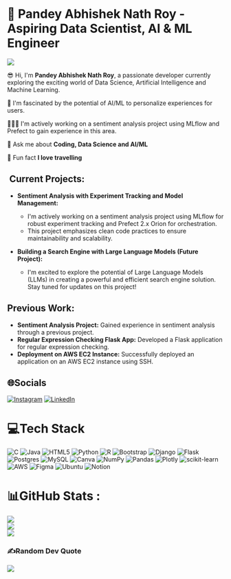 # 💫 Pandey Abhishek Nath Roy - Aspiring Data Scientist, AI & ML Engineer

[![](https://visitcount.itsvg.in/api?id=vjabhi000985&icon=0&color=6)](https://visitcount.itsvg.in)

:sunglasses: Hi, I'm **Pandey Abhishek Nath Roy**, a passionate developer currently exploring the exciting world of Data Science, Artificial Intelligence and Machine Learning. 

🫰 I'm fascinated by the potential of AI/ML to personalize experiences for users. 
 
🏃🏻‍♂️ I'm actively working on a sentiment analysis project using MLflow and Prefect to gain experience in this area.

💬 Ask me about  **Coding, Data Science and AI/ML**

👻 Fun fact **I love travelling**

## ️ Current Projects:
* **Sentiment Analysis with Experiment Tracking and Model Management:**
    - I'm actively working on a sentiment analysis project using MLflow for robust experiment tracking and Prefect 2.x Orion for orchestration.
    - This project emphasizes clean code practices to ensure maintainability and scalability.

* **Building a Search Engine with Large Language Models (Future Project):**
    - I'm excited to explore the potential of Large Language Models (LLMs) in creating a powerful and efficient search engine solution. Stay tuned for updates on this project!

##  Previous Work:

* **Sentiment Analysis Project:** Gained experience in sentiment analysis through a previous project.
* **Regular Expression Checking Flask App:** Developed a Flask application for regular expression checking.
* **Deployment on AWS EC2 Instance:** Successfully deployed an application on an AWS EC2 instance using SSH.

## 🌐Socials
[![Instagram](https://img.shields.io/badge/Instagram-%23E4405F.svg?logo=Instagram&logoColor=white)](https://instagram.com/prince_abhi_05) [![LinkedIn](https://img.shields.io/badge/LinkedIn-%230077B5.svg?logo=linkedin&logoColor=white)](https://linkedin.com/in/pandey-abhishek-nath-roy-179879222) 

# 💻Tech Stack
![C](https://img.shields.io/badge/c-%2300599C.svg?style=for-the-badge&logo=c&logoColor=white) ![Java](https://img.shields.io/badge/java-%23ED8B00.svg?style=for-the-badge&logo=java&logoColor=white) ![HTML5](https://img.shields.io/badge/html5-%23E34F26.svg?style=for-the-badge&logo=html5&logoColor=white) ![Python](https://img.shields.io/badge/python-3670A0?style=for-the-badge&logo=python&logoColor=ffdd54) ![R](https://img.shields.io/badge/r-%23276DC3.svg?style=for-the-badge&logo=r&logoColor=white) ![Bootstrap](https://img.shields.io/badge/bootstrap-%23563D7C.svg?style=for-the-badge&logo=bootstrap&logoColor=white) ![Django](https://img.shields.io/badge/django-%23092E20.svg?style=for-the-badge&logo=django&logoColor=white) ![Flask](https://img.shields.io/badge/flask-%23000.svg?style=for-the-badge&logo=flask&logoColor=white) ![Postgres](https://img.shields.io/badge/postgres-%23316192.svg?style=for-the-badge&logo=postgresql&logoColor=white) ![MySQL](https://img.shields.io/badge/mysql-%2300f.svg?style=for-the-badge&logo=mysql&logoColor=white) ![Canva](https://img.shields.io/badge/Canva-%2300C4CC.svg?style=for-the-badge&logo=Canva&logoColor=white) ![NumPy](https://img.shields.io/badge/numpy-%23013243.svg?style=for-the-badge&logo=numpy&logoColor=white) ![Pandas](https://img.shields.io/badge/pandas-%23150458.svg?style=for-the-badge&logo=pandas&logoColor=white) ![Plotly](https://img.shields.io/badge/Plotly-%233F4F75.svg?style=for-the-badge&logo=plotly&logoColor=white) ![scikit-learn](https://img.shields.io/badge/scikit--learn-%23F7931E.svg?style=for-the-badge&logo=scikit-learn&logoColor=white) ![AWS](https://img.shields.io/badge/Amazon_AWS-?styleFF9900=for-the-badge&logo=amazon-aws&logoColor=white) ![Figma](https://img.shields.io/badge/Figma-F24E1E?style=for-the-badge&logo=figma&logoColor=white) ![Ubuntu](https://img.shields.io/badge/Ubuntu-E95420?style=for-the-badge&logo=ubuntu&logoColor=white) ![Notion](https://img.shields.io/badge/Notion-000?style=for-the-badge&logo=ubuntu&logoColor=white)

# 📊GitHub Stats :
![](https://github-readme-stats.vercel.app/api?username=vjabhi000985&theme=blue-green&hide_border=false&include_all_commits=false&count_private=false)<br/>
![](https://github-readme-streak-stats.herokuapp.com/?user=vjabhi000985&theme=blue-green&hide_border=false)<br/>
![](https://github-readme-stats.vercel.app/api/top-langs/?username=vjabhi000985&theme=blue-green&hide_border=false&include_all_commits=false&count_private=false&layout=compact)

### ✍️Random Dev Quote
![](https://quotes-github-readme.vercel.app/api?type=horizontal&theme=radical)
